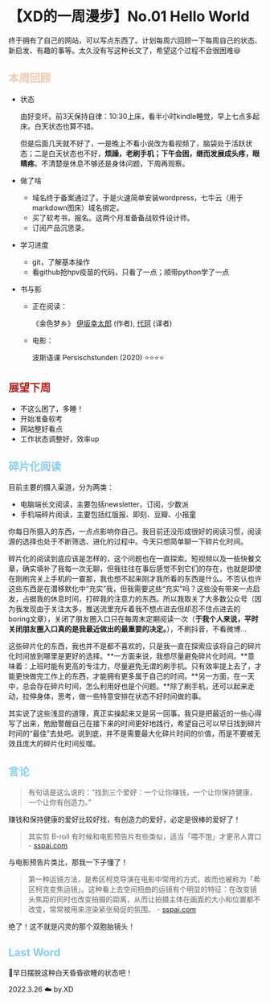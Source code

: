 # 【XD的一周漫步】No.01 Hello World

​		终于拥有了自己的网站，可以写点东西了。计划每周六回顾一下每周自己的状态、新启发、有趣的事等。太久没有写这种长文了，希望这个过程不会很困难😆

## <font color="#EECBAD">本周回顾</font>

- 状态

  由好变坏。前3天保持自律：10:30上床，看半小时kindle睡觉，早上七点多起床。白天状态也算不错。

  但是后面几天就不好了，一是晚上不看小说改为看视频了，脑袋处于活跃状态；二是白天状态也不好，**烦躁，老刷手机；下午会困，继而发展成头疼，眼睛疼**。不清楚是休息不够还是身体问题，下周再观察。

* 做了啥
  - 域名终于备案通过了。于是火速简单安装wordpress，七牛云（用于markdown图床）域名绑定。
  - 买了软考书，报名。这两个月准备备战软件设计师。
  - 订阅产品沉思录。

* 学习进度

  * git，了解基本操作
  * 看github抢hpv疫苗的代码，只看了一点；顺带python学了一点

* 书与影

  * 正在阅读：

    《金色梦乡》 [伊坂幸太郎](https://www.amazon.cn/s/ref=dp_byline_sr_ebooks_1?ie=UTF8&field-author=伊坂幸太郎&text=伊坂幸太郎&sort=relevancerank&search-alias=digital-text) (作者), [代珂](https://www.amazon.cn/s/ref=dp_byline_sr_ebooks_2?ie=UTF8&field-author=代珂&text=代珂&sort=relevancerank&search-alias=digital-text) (译者) 

  * 电影：

    波斯语课 Persischstunden (2020)   ⭐⭐⭐⭐

## <font color="#B22222">展望下周</font>

- 不这么困了，多睡！
- 开始准备软考
- 网站整好看点
- 工作状态调整好，效率up

## <font color="#87CEEB">碎片化阅读</font>

目前主要的摄入渠道，分为两类：

- 电脑端长文阅读，主要包括newsletter，订阅，少数派
- 手机端碎片阅读，主要包括红版报、即刻、豆瓣、小报童

你每日所摄入的东西，一点点影响你自己。我目前还没形成很好的阅读习惯，阅读源的选择也处于不断筛选、进化的过程中。今天只想简单聊一下碎片化时间。

碎片化的阅读到底应该是怎样的，这个问题也在一直探索。短视频以及一些快餐文章，确实填补了我每一次无聊，但我往往在事后感觉不到它们的存在，也就是即使在刚刷完关上手机的一霎那，我也想不起来刚才我所看的东西是什么。不否认也许这些东西是在潜移默化中“充实”我，但我需要这些“充实”吗？这些没有带来一点启发，占据我的休息时间，打碎我的注意力的东西。所以我取关了大多数公众号（因为我发现由于关注太多，推送流里充斥着我不想点进去但却忍不住点进去的boring文章），关闭了朋友圈入口只在每周末定期阅读一次（**于我个人来说，平时关闭朋友圈入口真的是我最近做出的最重要的决定。**），不刷抖音，不看微博...

这些碎片化的东西，我也并不是都不喜欢的，只是我一直在探索应该将自己的碎片化时间放到哪里是更好的选择。**一方面来说，我想尽量避免碎片化时间。**意味着：上班时能有更高的专注力，尽量避免无谓的刷手机。只有效率提上去了，才能更快做完工作上的东西，才能拥有更多属于自己的时间。**另一方面，在一天中，总会存在碎片时间，怎么利用好也是个问题。**除了刷手机，还可以起来走动，拉伸身体，思考，做一些特意安排在状态不好时间做的事。

其实说了这些浅显的道理，真正实操起来又是另一回事。我只是把最近的一些心得写了出来，勉励警醒自己在接下来的时间更好地践行，希望自己可以早日找到碎片时间的“最佳”去处吧。说到底，并不是需要最大化碎片时间的价值，而是不要被无效且庞大的碎片化时间反噬。

## <font color="#87CEEB">言论</font>

> 有句话是这么说的：“找到三个爱好：一个让你赚钱，一个让你保持健康，一个让你有创造力。”

赚钱和保持健康的爱好比较好找，有创造力的爱好，必定是很棒的爱好了！



> 其实剪 B-roll 有时候和电影预告片有些类似，适当「喂不饱」才更吊人胃口 - [sspai.com](https://sspai.com/post/65093)

与电影预告片类比，那我一下子懂了！



> 第一种运镜方法，是希区柯克导演在电影中常用的方式，故而也被称为「希区柯克变焦运镜」。这种看上去空间扭曲的运镜有个明显的特征：在改变镜头焦距的同时也改变拍摄的距离，从而让拍摄主体在画面的大小和位置都不改变，常常被用来渲染紧张局促的氛围。 - [sspai.com](https://sspai.com/post/65093)

绝了！这不就是闪灵的那个双胞胎镜头！



## <font color="#87CEEB">Last Word</font>

🙏早日摆脱这种白天昏昏欲睡的状态吧！



2022.3.26 ☁️ by.XD